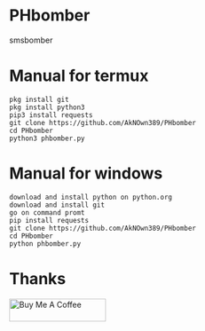# PHbomber
 smsbomber
# Manual for termux
```
pkg install git
pkg install python3
pip3 install requests
git clone https://github.com/AkNOwn389/PHbomber
cd PHbomber
python3 phbomber.py
```
# Manual for windows
```
download and install python on python.org
download and install git
go on command promt
pip install requests
git clone https://github.com/AkNOwn389/PHbomber
cd PHbomber
python phbomber.py
```
# Thanks
<a href="https://buymeacoffee.com/dariusofficia10" target="_blank"><img src="https://cdn.buymeacoffee.com/buttons/default-orange.png" alt="Buy Me A Coffee" height="41" width="174"></a>
